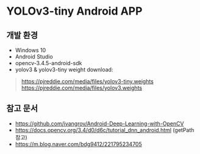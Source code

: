 # YOLOv3-tiny Android APP

## 개발 환경
- Windows 10
- Android Studio
- opencv-3.4.5-android-sdk
- yolov3 & yolov3-tiny weight download:
> https://pjreddie.com/media/files/yolov3-tiny.weights
> https://pjreddie.com/media/files/yolov3.weights

## 참고 문서
- https://github.com/ivangrov/Android-Deep-Learning-with-OpenCV
- https://docs.opencv.org/3.4/d0/d6c/tutorial_dnn_android.html (getPath 참고)
- https://m.blog.naver.com/bdg9412/221795234705
